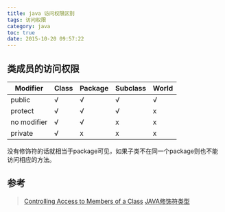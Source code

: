 ```yaml
---
title: java 访问权限区别
tags: 访问权限
category: java
toc: true
date: 2015-10-20 09:57:22
---
```


## 类成员的访问权限
<!-- more -->

|  Modifier |  Class  | Package      | Subclass  |  World       |   
| ----------| --------| -------------| --------- | ------------- 
|  public   |   √     |   √           |  √         |   √           |   
|  protect  |   √     |   √           |   √        |    x          |  
|  no modifier |   √  |   √            |  x         |    x          |   
|  private  |   √     |     x        |     x      |       x       |   

没有修饰符的话就相当于package可见，如果子类不在同一个package则也不能访问相应的方法。

## 参考

 > [Controlling Access to Members of a Class](https://docs.oracle.com/javase/tutorial/java/javaOO/accesscontrol.html)
 > [JAVA修饰符类型](http://blog.csdn.net/johnstrive/article/details/5880357)